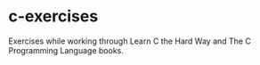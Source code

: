 # c-exercises
Exercises while working through Learn C the Hard Way and The C Programming Language books.
